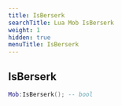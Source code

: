 ```yaml
---
title: IsBerserk
searchTitle: Lua Mob IsBerserk
weight: 1
hidden: true
menuTitle: IsBerserk
---
```

## IsBerserk
```lua
Mob:IsBerserk(); -- bool
```